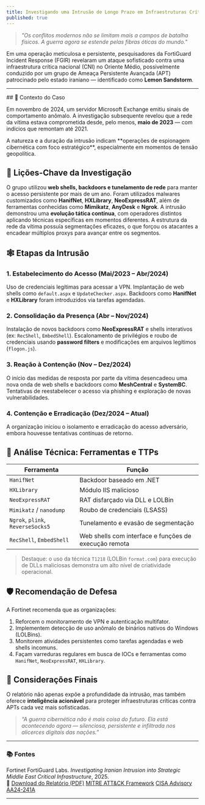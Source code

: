 ```yaml
---
title: Investigando uma Intrusão de Longo Prazo em Infraestruturas Críticas do Oriente Médio
published: true
---
```


> _"Os conflitos modernos não se limitam mais a campos de batalha físicos. A guerra agora se estende pelas fibras óticas do mundo."_  

Em uma operação meticulosa e persistente, pesquisadores da FortiGuard Incident Response (FGIR) revelaram um ataque sofisticado contra uma infraestrutura crítica nacional (CNI) no Oriente Médio, possivelmente conduzido por um grupo de Ameaça Persistente Avançada (APT) patrocinado pelo estado iraniano — identificado como **Lemon Sandstorm**.
<hr />
## 📌 Contexto do Caso

Em novembro de 2024, um servidor Microsoft Exchange emitiu sinais de comportamento anômalo. A investigação subsequente revelou que a rede da vítima estava comprometida desde, pelo menos, **maio de 2023** — com indícios que remontam até 2021.

<p>A natureza e a duração da intrusão indicam **operações de espionagem cibernética com foco estratégico**, especialmente em momentos de tensão geopolítica.</p>

## 🧠 Lições-Chave da Investigação

 O grupo utilizou **web shells, backdoors e tunelamento de rede** para manter o acesso persistente por mais de um ano.
 Foram utilizados malwares customizados como **HanifNet**, **HXLibrary**, **NeoExpressRAT**, além de ferramentas conhecidas como **Mimikatz**, **AnyDesk** e **Ngrok**.
 A intrusão demonstrou uma **evolução tática contínua**, com operadores distintos aplicando técnicas específicas em momentos diferentes.
 A estrutura da rede da vítima possuía segmentações eficazes, o que forçou os atacantes a encadear múltiplos proxys para avançar entre os segmentos.

## 🕸️ Etapas da Intrusão

### 1. Estabelecimento do Acesso (Mai/2023 – Abr/2024)
 Uso de credenciais legítimas para acessar a VPN.
 Implantação de web shells como `default.aspx` e `UpdateChecker.aspx`.
 Backdoors como **HanifNet** e **HXLibrary** foram introduzidos via tarefas agendadas.

### 2. Consolidação da Presença (Abr – Nov/2024)
 Instalação de novos backdoors como **NeoExpressRAT** e shells interativos (ex: `RecShell`, `EmbedShell`).
 Escalonamento de privilégios e roubo de credenciais usando **password filters** e modificações em arquivos legítimos (`flogon.js`).

### 3. Reação à Contenção (Nov – Dez/2024)
O início das medidas de resposta por parte da vítima desencadeou uma nova onda de web shells e backdoors como **MeshCentral** e **SystemBC**.
Tentativas de reestabelecer o acesso via phishing e exploração de novas vulnerabilidades.

### 4. Contenção e Erradicação (Dez/2024 – Atual)
 A organização iniciou o isolamento e erradicação do acesso adversário, embora houvesse tentativas contínuas de retorno.

## 🧬 Análise Técnica: Ferramentas e TTPs

| Ferramenta           | Função                         |
|----------------------|--------------------------------|
| `HanifNet`           | Backdoor baseado em .NET       |
| `HXLibrary`          | Módulo IIS malicioso           |
| `NeoExpressRAT`      | RAT disfarçado via DLL e LOLBin|
| `Mimikatz` / `nanodump` | Roubo de credenciais (LSASS) |
| `Ngrok`, `plink`, `ReverseSocks5` | Tunelamento e evasão de segmentação |
| `RecShell`, `EmbedShell` | Web shells com interface e funções de execução remota |

> Destaque: o uso da técnica `T1218` (LOLBin `format.com`) para execução de DLLs maliciosas demonstra um alto nível de criatividade operacional.

## 🛡️ Recomendação de Defesa

A Fortinet recomenda que as organizações:

1. Reforcem o monitoramento de VPN e autenticação multifator.
2. Implementem detecção de uso anômalo de binários nativos do Windows (LOLBins).
3. Monitorem atividades persistentes como tarefas agendadas e web shells incomuns.
4. Façam varreduras regulares em busca de IOCs e ferramentas como `HanifNet`, `NeoExpressRAT`, `HXLibrary`.

## 🧭 Considerações Finais

O relatório não apenas expõe a profundidade da intrusão, mas também oferece **inteligência acionável** para proteger infraestruturas críticas contra APTs cada vez mais sofisticadas.

> _“A guerra cibernética não é mais coisa do futuro. Ela está acontecendo agora — silenciosa, persistente e infiltrada nos alicerces digitais das nações.”_

---

### 📚 Fontes

 Fortinet FortiGuard Labs. _Investigating Iranian Intrusion into Strategic Middle East Critical Infrastructure_, 2025.  
 📎 [Download do Relatório (PDF)](https://www.fortinet.com/content/dam/fortinet/assets/reports/report-incident-response-middle-east.pdf)
 [MITRE ATT&CK Framework](https://attack.mitre.org)
 [CISA Advisory AA24-241A](https://www.cisa.gov/news-events/cybersecurity-advisories/aa24-241a)

---
